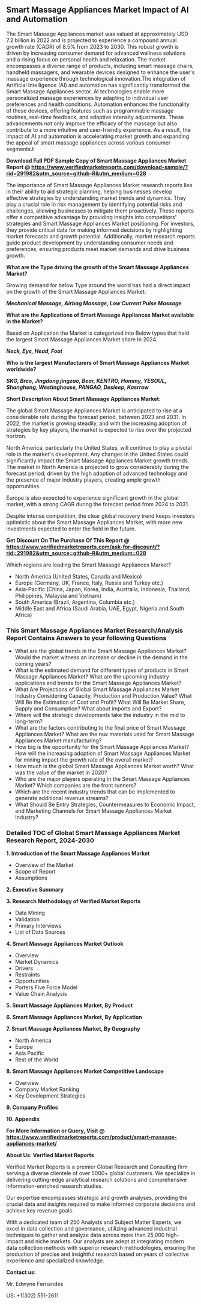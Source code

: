 <h2>Smart Massage Appliances Market Impact of AI and Automation</h2>The Smart Massage Appliances market was valued at approximately USD 7.2 billion in 2022 and is projected to experience a compound annual growth rate (CAGR) of 8.5% from 2023 to 2030. This robust growth is driven by increasing consumer demand for advanced wellness solutions and a rising focus on personal health and relaxation. The market encompasses a diverse range of products, including smart massage chairs, handheld massagers, and wearable devices designed to enhance the user's massage experience through technological innovation.The integration of Artificial Intelligence (AI) and automation has significantly transformed the Smart Massage Appliances sector. AI technologies enable more personalized massage experiences by adapting to individual user preferences and health conditions. Automation enhances the functionality of these devices, offering features such as programmable massage routines, real-time feedback, and adaptive intensity adjustments. These advancements not only improve the efficacy of the massage but also contribute to a more intuitive and user-friendly experience. As a result, the impact of AI and automation is accelerating market growth and expanding the appeal of smart massage appliances across various consumer segments.t</p><p id="" class=""><strong>Download Full PDF Sample Copy of Smart Massage Appliances Market Report @ <a href="https://www.verifiedmarketreports.com/download-sample/?rid=291982&utm_source=github-R&utm_medium=028" target="_blank">https://www.verifiedmarketreports.com/download-sample/?rid=291982&utm_source=github-R&utm_medium=028</a></strong></p><p>The importance of&nbsp;Smart Massage Appliances Market research reports lies in their ability to aid strategic planning, helping businesses develop effective strategies by understanding market trends and dynamics. They play a crucial role in risk management by identifying potential risks and challenges, allowing businesses to mitigate them proactively. These reports offer a competitive advantage by providing insights into competitors' strategies and Smart Massage Appliances Market positioning. For investors, they provide critical data for making informed decisions by highlighting market forecasts and growth potential. Additionally, market research reports guide product development by understanding consumer needs and preferences, ensuring products meet market demands and drive business growth.</p><p><strong>What are the&nbsp;Type driving the growth of the Smart Massage Appliances Market?</strong></p><p id="" class="">Growing demand for below Type around the world has had a direct impact on the growth of the Smart Massage Appliances Market:</p><em><strong>Mechanical Massage, Airbag Massage, Low Current Pulse Massage</strong></em></p><strong>What are the&nbsp;Applications&nbsp;of Smart Massage Appliances Market available in the Market?</strong></p><p id="" class="">Based on Application the Market is categorized into Below types that held the largest Smart Massage Appliances Market share In 2024.</p><em><strong>Neck, Eye, Head, Foot</strong></em></p><strong>Who is the largest Manufacturers of Smart Massage Appliances Market worldwide?</strong></p><p><em><strong>SKG, Breo, Jingdong jingzao, Bear, KENTRO, Hommy, YESOUL, Shangheng, Westinghouse, PANGAO, Desleep, Kasrrow</strong></em></p><p id="" class=""><strong>Short Description About Smart Massage Appliances Market:</strong></p><p>The global Smart Massage Appliances Market is anticipated to rise at a considerable rate during the forecast period, between 2023 and 2031. In 2022, the market is growing steadily, and with the increasing adoption of strategies by key players, the market is expected to rise over the projected horizon.</p><p>North America, particularly the United States, will continue to play a pivotal role in the market's development. Any changes in the United States could significantly impact the Smart Massage Appliances Market growth trends. The market in North America is projected to grow considerably during the forecast period, driven by the high adoption of advanced technology and the presence of major industry players, creating ample growth opportunities.</p><p>Europe is also expected to experience significant growth in the global market, with a strong CAGR during the forecast period from 2024 to 2031.</p><p>Despite intense competition, the clear global recovery trend keeps investors optimistic about the Smart Massage Appliances Market, with more new investments expected to enter the field in the future.</p><p id="" class=""><strong>Get Discount On The Purchase Of This Report @ <a href="https://www.verifiedmarketreports.com/ask-for-discount/?rid=291982&utm_source=github-R&utm_medium=028" target="_blank">https://www.verifiedmarketreports.com/ask-for-discount/?rid=291982&utm_source=github-R&utm_medium=028</a></strong></p>Which regions are leading the Smart Massage Appliances Market?</p><ul><li>North America (United States, Canada and Mexico)</li><li>Europe (Germany, UK, France, Italy, Russia and Turkey etc.)</li><li>Asia-Pacific (China, Japan, Korea, India, Australia, Indonesia, Thailand, Philippines, Malaysia and Vietnam)</li><li>South America (Brazil, Argentina, Columbia etc.)</li><li>Middle East and Africa (Saudi Arabia, UAE, Egypt, Nigeria and South Africa)</li></ul><h3 id="" class="">This Smart Massage Appliances Market Research/Analysis Report Contains Answers to your following Questions</h3><ul><li>What are the global trends in the Smart Massage Appliances Market? Would the market witness an increase or decline in the demand in the coming years?</li><li>What is the estimated demand for different types of products in Smart Massage Appliances Market? What are the upcoming industry applications and trends for the Smart Massage Appliances Market?</li><li>What Are Projections of Global Smart Massage Appliances Market Industry Considering Capacity, Production and Production Value? What Will Be the Estimation of Cost and Profit? What Will Be Market Share, Supply and Consumption? What about imports and Export?</li><li>Where will the strategic developments take the industry in the mid to long-term?</li><li>What are the factors contributing to the final price of Smart Massage Appliances Market? What are the raw materials used for Smart Massage Appliances Market manufacturing?</li><li>How big is the opportunity for the Smart Massage Appliances Market? How will the increasing adoption of Smart Massage Appliances Market for mining impact the growth rate of the overall market?</li><li>How much is the global Smart Massage Appliances Market worth? What was the value of the market In 2020?</li><li>Who are the major players operating in the Smart Massage Appliances Market? Which companies are the front runners?</li><li>Which are the recent industry trends that can be implemented to generate additional revenue streams?</li><li>What Should Be Entry Strategies, Countermeasures to Economic Impact, and Marketing Channels for Smart Massage Appliances Market Industry?</li></ul><h3 id="" class="">Detailed TOC of Global Smart Massage Appliances Market Research Report, 2024-2030</h3><p id="" class=""><strong>1. Introduction of the Smart Massage Appliances Market</strong></p><ul><li>Overview of the Market</li><li>Scope of Report</li><li>Assumptions</li></ul><p id="" class=""><strong>2. Executive Summary</strong></p><p id="" class=""><strong>3. Research Methodology of Verified Market Reports</strong></p><ul><li>Data Mining</li><li>Validation</li><li>Primary Interviews</li><li>List of Data Sources</li></ul><p id="" class=""><strong>4. Smart Massage Appliances Market Outlook</strong></p><ul><li>Overview</li><li>Market Dynamics</li><li>Drivers</li><li>Restraints</li><li>Opportunities</li><li>Porters Five Force Model</li><li>Value Chain Analysis</li></ul><p id="" class=""><strong>5. Smart Massage Appliances Market, By Product</strong></p><p id="" class=""><strong>6. Smart Massage Appliances Market, By Application</strong></p><p id="" class=""><strong>7. Smart Massage Appliances Market, By Geography</strong></p><ul><li>North America</li><li>Europe</li><li>Asia Pacific</li><li>Rest of the World</li></ul><p id="" class=""><strong>8. Smart Massage Appliances Market Competitive Landscape</strong></p><ul><li>Overview</li><li>Company Market Ranking</li><li>Key Development Strategies</li></ul><p id="" class=""><strong>9. Company Profiles</strong></p><p id="" class=""><strong>10. Appendix</strong></p><p id="" class=""><strong>For More Information or Query, Visit @ <a href="https://www.verifiedmarketreports.com/product/smart-massage-appliances-market/" target="_blank">https://www.verifiedmarketreports.com/product/smart-massage-appliances-market/</a></strong></p><p id="" class=""><strong>About Us: Verified Market Reports</strong></p><p id="" class="">Verified Market Reports is a premier Global Research and Consulting firm serving a diverse clientele of over 5000+ global customers. We specialize in delivering cutting-edge analytical research solutions and comprehensive information-enriched research studies.</p><p id="" class="">Our expertise encompasses strategic and growth analyses, providing the crucial data and insights required to make informed corporate decisions and achieve key revenue goals.</p><p id="" class="">With a dedicated team of 250 Analysts and Subject Matter Experts, we excel in data collection and governance, utilizing advanced industrial techniques to gather and analyze data across more than 25,000 high-impact and niche markets. Our analysts are adept at integrating modern data collection methods with superior research methodologies, ensuring the production of precise and insightful research based on years of collective experience and specialized knowledge.</p><p id="" class=""><strong>Contact us:</strong></p><p id="" class="">Mr. Edwyne Fernandes</p><p id="" class="">US: +1(302) 551-2611</p>